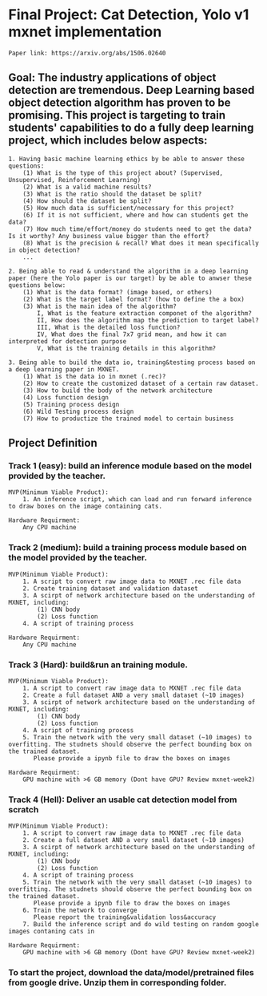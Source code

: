 # Final Project: Cat Detection, Yolo v1 mxnet implementation
    
    Paper link: https://arxiv.org/abs/1506.02640
    
## Goal: The industry applications of object detection are tremendous. Deep Learning based object detection algorithm has proven to be promising. This project is targeting to train students' capabilities to do a fully deep learning project, which includes below aspects:

    1. Having basic machine learning ethics by be able to answer these questions:
        (1) What is the type of this project about? (Supervised, Unsupervised, Reinforcement Learning)
        (2) What is a valid machine results? 
        (3) What is the ratio should the dataset be split?
        (4) How should the dataset be split?
        (5) How much data is sufficient/necessary for this project?
        (6) If it is not sufficient, where and how can students get the data?
        (7) How much time/effort/money do students need to get the data? Is it worthy? Any business value bigger than the effort?
        (8) What is the precision & recall? What does it mean specifically in object detection? 
        ...
        
    2. Being able to read & understand the algorithm in a deep learning paper (here the Yolo paper is our target) by be able to anwser these questions below:
        (1) What is the data format? (image based, or others)
        (2) What is the target label format? (how to define the a box)
        (3) What is the main idea of the algorithm?
            I, What is the feature extraction componet of the algorithm?
            II, How does the algorithm map the prediction to target label?
            III, What is the detailed loss function?
            IV, What does the final 7x7 grid mean, and how it can interpreted for detection purpose
            V, What is the training details in this algorithm?
       
    3. Being able to build the data io, training&testing process based on a deep learning paper in MXNET.
        (1) What is the data io in mxnet (.rec)?
        (2) How to create the customized dataset of a certain raw dataset. 
        (3) How to build the body of the network architecture
        (4) Loss function design
        (5) Training process design 
        (6) Wild Testing process design
        (7) How to productize the trained model to certain business
        
## Project Definition

### Track 1 (easy): build an inference module based on the model provided by the teacher.

    MVP(Minimum Viable Product):
        1. An inference script, which can load and run forward inference to draw boxes on the image containing cats.
    
    Hardware Requirment:
        Any CPU machine 

### Track 2 (medium): build a training process module based on the model provided by the teacher.

    MVP(Minimum Viable Product):
        1. A script to convert raw image data to MXNET .rec file data
        2. Create training dataset and validation dataset
        3. A scirpt of network architecture based on the understanding of MXNET, including:
            (1) CNN body
            (2) Loss function 
        4. A script of training process
        
    Hardware Requirment:
        Any CPU machine         

### Track 3 (Hard): build&run an training module.

    MVP(Minimum Viable Product):
        1. A script to convert raw image data to MXNET .rec file data
        2. Create a full dataset AND a very small dataset (~10 images)
        3. A scirpt of network architecture based on the understanding of MXNET, including:
            (1) CNN body
            (2) Loss function 
        4. A script of training process
        5. Train the network with the very small dataset (~10 images) to overfitting. The studnets should observe the perfect bounding box on the trained dataset.
           Please provide a ipynb file to draw the boxes on images
        
    Hardware Requirment:
        GPU machine with >6 GB memory (Dont have GPU? Review mxnet-week2)
    
    
### Track 4 (Hell): Deliver an usable cat detection model from scratch
    MVP(Minimum Viable Product):
        1. A script to convert raw image data to MXNET .rec file data
        2. Create a full dataset AND a very small dataset (~10 images)
        3. A scirpt of network architecture based on the understanding of MXNET, including:
            (1) CNN body
            (2) Loss function 
        4. A script of training process
        5. Train the network with the very small dataset (~10 images) to overfitting. The studnets should observe the perfect bounding box on the trained dataset.
           Please provide a ipynb file to draw the boxes on images
        6. Train the network to converge
           Please report the training&validation loss&accuracy
        7. Build the inference script and do wild testing on random google images contaning cats in
        
    Hardware Requirment:
        GPU machine with >6 GB memory (Dont have GPU? Review mxnet-week2)
        
### To start the project, download the data/model/pretrained files from google drive. Unzip them in corresponding folder.                   